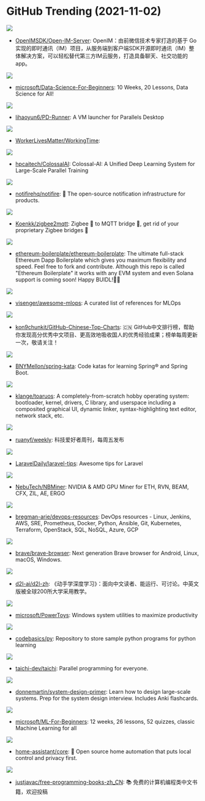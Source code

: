 # GitHub Trending (2021-11-02)

![](https://img.shields.io/badge/Go-New%20438-green?style=flat-square&logo=appveyor)
- [OpenIMSDK/Open-IM-Server](https://github.com/OpenIMSDK/Open-IM-Server): OpenIM：由前微信技术专家打造的基于 Go 实现的即时通讯（IM）项目，从服务端到客户端SDK开源即时通讯（IM）整体解决方案，可以轻松替代第三方IM云服务，打造具备聊天、社交功能的app。

![](https://img.shields.io/badge/Jupyter%20Notebook-New%20547-green?style=flat-square&logo=appveyor)
- [microsoft/Data-Science-For-Beginners](https://github.com/microsoft/Data-Science-For-Beginners): 10 Weeks, 20 Lessons, Data Science for All!

![](https://img.shields.io/badge/none-New%2082-green?style=flat-square&logo=appveyor)
- [lihaoyun6/PD-Runner](https://github.com/lihaoyun6/PD-Runner): A VM launcher for Parallels Desktop

![](https://img.shields.io/badge/none-New%20439-green?style=flat-square&logo=appveyor)
- [WorkerLivesMatter/WorkingTime](https://github.com/WorkerLivesMatter/WorkingTime): 

![](https://img.shields.io/badge/Python-New%2032-green?style=flat-square&logo=appveyor)
- [hpcaitech/ColossalAI](https://github.com/hpcaitech/ColossalAI): Colossal-AI: A Unified Deep Learning System for Large-Scale Parallel Training

![](https://img.shields.io/badge/TypeScript-New%20502-green?style=flat-square&logo=appveyor)
- [notifirehq/notifire](https://github.com/notifirehq/notifire): 🚀 The open-source notification infrastructure for products.

![](https://img.shields.io/badge/JavaScript-New%20110-green?style=flat-square&logo=appveyor)
- [Koenkk/zigbee2mqtt](https://github.com/Koenkk/zigbee2mqtt): Zigbee 🐝 to MQTT bridge 🌉, get rid of your proprietary Zigbee bridges 🔨

![](https://img.shields.io/badge/JavaScript-New%2051-green?style=flat-square&logo=appveyor)
- [ethereum-boilerplate/ethereum-boilerplate](https://github.com/ethereum-boilerplate/ethereum-boilerplate): The ultimate full-stack Ethereum Dapp Boilerplate which gives you maximum flexibility and speed. Feel free to fork and contribute. Although this repo is called "Ethereum Boilerplate" it works with any EVM system and even Solana support is coming soon! Happy BUIDL!👷‍♂️

![](https://img.shields.io/badge/none-New%2096-green?style=flat-square&logo=appveyor)
- [visenger/awesome-mlops](https://github.com/visenger/awesome-mlops): A curated list of references for MLOps

![](https://img.shields.io/badge/Java-New%2097-green?style=flat-square&logo=appveyor)
- [kon9chunkit/GitHub-Chinese-Top-Charts](https://github.com/kon9chunkit/GitHub-Chinese-Top-Charts): 🇨🇳 GitHub中文排行榜，帮助你发现高分优秀中文项目、更高效地吸收国人的优秀经验成果；榜单每周更新一次，敬请关注！

![](https://img.shields.io/badge/Java-New%2081-green?style=flat-square&logo=appveyor)
- [BNYMellon/spring-kata](https://github.com/BNYMellon/spring-kata): Code katas for learning Spring® and Spring Boot.

![](https://img.shields.io/badge/C-New%2097-green?style=flat-square&logo=appveyor)
- [klange/toaruos](https://github.com/klange/toaruos): A completely-from-scratch hobby operating system: bootloader, kernel, drivers, C library, and userspace including a composited graphical UI, dynamic linker, syntax-highlighting text editor, network stack, etc.

![](https://img.shields.io/badge/none-New%2023-green?style=flat-square&logo=appveyor)
- [ruanyf/weekly](https://github.com/ruanyf/weekly): 科技爱好者周刊，每周五发布

![](https://img.shields.io/badge/none-New%2030-green?style=flat-square&logo=appveyor)
- [LaravelDaily/laravel-tips](https://github.com/LaravelDaily/laravel-tips): Awesome tips for Laravel

![](https://img.shields.io/badge/none-New%2018-green?style=flat-square&logo=appveyor)
- [NebuTech/NBMiner](https://github.com/NebuTech/NBMiner): NVIDIA & AMD GPU Miner for ETH, RVN, BEAM, CFX, ZIL, AE, ERGO

![](https://img.shields.io/badge/Groovy-New%207-green?style=flat-square&logo=appveyor)
- [bregman-arie/devops-resources](https://github.com/bregman-arie/devops-resources): DevOps resources - Linux, Jenkins, AWS, SRE, Prometheus, Docker, Python, Ansible, Git, Kubernetes, Terraform, OpenStack, SQL, NoSQL, Azure, GCP

![](https://img.shields.io/badge/JavaScript-New%2055-green?style=flat-square&logo=appveyor)
- [brave/brave-browser](https://github.com/brave/brave-browser): Next generation Brave browser for Android, Linux, macOS, Windows.

![](https://img.shields.io/badge/Python-New%2061-green?style=flat-square&logo=appveyor)
- [d2l-ai/d2l-zh](https://github.com/d2l-ai/d2l-zh): 《动手学深度学习》：面向中文读者、能运行、可讨论。中英文版被全球200所大学采用教学。

![](https://img.shields.io/badge/C%23-New%20194-green?style=flat-square&logo=appveyor)
- [microsoft/PowerToys](https://github.com/microsoft/PowerToys): Windows system utilities to maximize productivity

![](https://img.shields.io/badge/Jupyter%20Notebook-New%207-green?style=flat-square&logo=appveyor)
- [codebasics/py](https://github.com/codebasics/py): Repository to store sample python programs for python learning

![](https://img.shields.io/badge/C%2B%2B-New%20130-green?style=flat-square&logo=appveyor)
- [taichi-dev/taichi](https://github.com/taichi-dev/taichi): Parallel programming for everyone.

![](https://img.shields.io/badge/Python-New%20186-green?style=flat-square&logo=appveyor)
- [donnemartin/system-design-primer](https://github.com/donnemartin/system-design-primer): Learn how to design large-scale systems. Prep for the system design interview. Includes Anki flashcards.

![](https://img.shields.io/badge/Jupyter%20Notebook-New%20239-green?style=flat-square&logo=appveyor)
- [microsoft/ML-For-Beginners](https://github.com/microsoft/ML-For-Beginners): 12 weeks, 26 lessons, 52 quizzes, classic Machine Learning for all

![](https://img.shields.io/badge/Python-New%2067-green?style=flat-square&logo=appveyor)
- [home-assistant/core](https://github.com/home-assistant/core): 🏡 Open source home automation that puts local control and privacy first.

![](https://img.shields.io/badge/none-New%2062-green?style=flat-square&logo=appveyor)
- [justjavac/free-programming-books-zh_CN](https://github.com/justjavac/free-programming-books-zh_CN): 📚 免费的计算机编程类中文书籍，欢迎投稿

